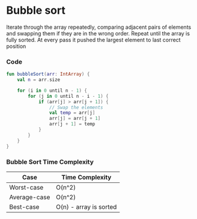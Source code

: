 # Bubble sort

Iterate through the array repeatedly, comparing adjacent pairs of elements and swapping them if they are in the wrong
order. Repeat until the array is fully sorted.
At every pass it pushed the largest element to last correct position

### Code

```kotlin
fun bubbleSort(arr: IntArray) {
    val n = arr.size

    for (i in 0 until n - 1) {
        for (j in 0 until n - i - 1) {
            if (arr[j] > arr[j + 1]) {
                // Swap the elements
                val temp = arr[j]
                arr[j] = arr[j + 1]
                arr[j + 1] = temp
            }
        }
    }
}
```

### Bubble Sort Time Complexity

| **Case**     | **Time Complexity**    |
|--------------|------------------------|
| Worst-case   | O(n^2)                 |
| Average-case | O(n^2)                 |
| Best-case    | O(n) - array is sorted |
